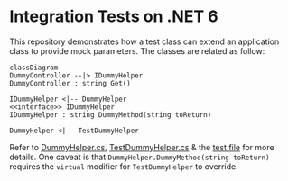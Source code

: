 # Integration Tests on .NET 6

This repository demonstrates how a test class can extend an application class to provide mock parameters. The classes are related as follow:

```mermaid
classDiagram
DummyController --|> IDummyHelper
DummyController : string Get()

IDummyHelper <|-- DummyHelper
<<interface>> IDummyHelper
IDummyHelper : string DummyMethod(string toReturn)

DummyHelper <|-- TestDummyHelper
```

Refer to [DummyHelper.cs](Api/DummyHelper.cs), [TestDummyHelper.cs](ApiTest/TestDummyHelper.cs) & the [test file](ApiTest/DummyTest.cs) for more details. One caveat is that `DummyHelper.DummyMethod(string toReturn)` requires the `virtual` modifier for `TestDummyHelper` to override.
